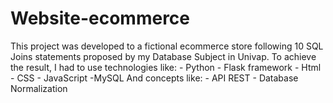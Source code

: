 # Website-ecommerce
This project was developed to a fictional ecommerce store
following 10 SQL Joins statements proposed by my Database Subject in Univap.
  To achieve the result, I had to use technologies like:
    - Python
      - Flask framework
        - Html
        - CSS
        - JavaScript
      -MySQL
  And concepts like:
    - API REST
    - Database Normalization
